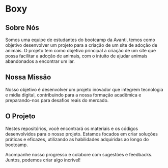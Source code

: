 # Boxy

## Sobre Nós

Somos uma equipe de estudantes do bootcamp da Avanti, temos como objetivo desenvolver um projeto para a criação de um site de adoção de animais. O projeto tem como objetivo principal a criação de um site que possa facilitar a adoção de animais, com o intuito de ajudar animais abandonados a encontrar um lar.

## Nossa Missão

Nosso objetivo é desenvolver um projeto inovador que integrem tecnologia e mídia digital, contribuindo para a nossa formação acadêmica e preparando-nos para desafios reais do mercado.

## O Projeto

Nestes repositórios, você encontrará os materiais e os códigos desenvolvidos para o nosso projeto. Estamos focados em criar soluções práticas e eficazes, utilizando as habilidades adquiridas ao longo do bootcamp.

Acompanhe nosso progresso e colabore com sugestões e feedbacks. Juntos, podemos criar algo incrível!
